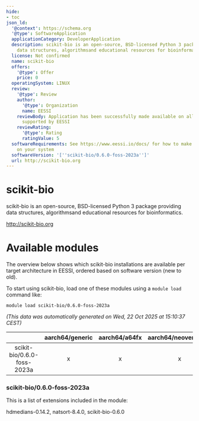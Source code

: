 ```yaml
---
hide:
- toc
json_ld:
  '@context': https://schema.org
  '@type': SoftwareApplication
  applicationCategory: DeveloperApplication
  description: scikit-bio is an open-source, BSD-licensed Python 3 package providing
    data structures, algorithmsand educational resources for bioinformatics.
  license: Not confirmed
  name: scikit-bio
  offers:
    '@type': Offer
    price: 0
  operatingSystem: LINUX
  review:
    '@type': Review
    author:
      '@type': Organization
      name: EESSI
    reviewBody: Application has been successfully made available on all architectures
      supported by EESSI
    reviewRating:
      '@type': Rating
      ratingValue: 5
  softwareRequirements: See https://www.eessi.io/docs/ for how to make EESSI available
    on your system
  softwareVersion: '[''scikit-bio/0.6.0-foss-2023a'']'
  url: http://scikit-bio.org
---
```


scikit-bio
==========


scikit-bio is an open-source, BSD-licensed Python 3 package providing data structures, algorithmsand educational resources for bioinformatics.

http://scikit-bio.org
# Available modules


The overview below shows which scikit-bio installations are available per target architecture in EESSI, ordered based on software version (new to old).

To start using scikit-bio, load one of these modules using a `module load` command like:

```shell
module load scikit-bio/0.6.0-foss-2023a
```

*(This data was automatically generated on Wed, 22 Oct 2025 at 15:10:37 CEST)*

| |aarch64/generic|aarch64/a64fx|aarch64/neoverse_n1|aarch64/neoverse_v1|aarch64/nvidia/grace|x86_64/generic|x86_64/amd/zen2|x86_64/amd/zen3|x86_64/amd/zen4|x86_64/intel/cascadelake|x86_64/intel/haswell|x86_64/intel/icelake|x86_64/intel/sapphirerapids|x86_64/intel/skylake_avx512|
| :---: | :---: | :---: | :---: | :---: | :---: | :---: | :---: | :---: | :---: | :---: | :---: | :---: | :---: | :---: |
|scikit-bio/0.6.0-foss-2023a|x|x|x|x|x|x|x|x|x|x|x|x|x|x|


### scikit-bio/0.6.0-foss-2023a

This is a list of extensions included in the module:

hdmedians-0.14.2, natsort-8.4.0, scikit-bio-0.6.0